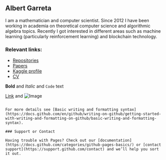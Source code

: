 ## Albert Garreta

I am a mathematician and computer scientist. Since 2012 I have been working in academia on theoretical computer science and algorithmic algebra topics. Recently I 
got interested in different areas such as machine learning (particularly reinforcement learning) and blockchain technology.

### Relevant links:

- [Repositories]()
- [Papers]()
- [Kaggle profile]()
- [CV]()


**Bold** and _Italic_ and `Code` text

[Link](url) and ![Image](src)
```

For more details see [Basic writing and formatting syntax](https://docs.github.com/en/github/writing-on-github/getting-started-with-writing-and-formatting-on-github/basic-writing-and-formatting-syntax).

### Support or Contact

Having trouble with Pages? Check out our [documentation](https://docs.github.com/categories/github-pages-basics/) or [contact support](https://support.github.com/contact) and we’ll help you sort it out.
